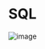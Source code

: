 # SQL

![image](https://github.com/alexmorifusa/SQL/assets/137368881/d8d375e9-6393-4535-9925-b1ceb4f07284)
